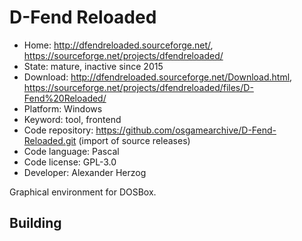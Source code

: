 # D-Fend Reloaded

- Home: http://dfendreloaded.sourceforge.net/, https://sourceforge.net/projects/dfendreloaded/
- State: mature, inactive since 2015
- Download: http://dfendreloaded.sourceforge.net/Download.html, https://sourceforge.net/projects/dfendreloaded/files/D-Fend%20Reloaded/
- Platform: Windows
- Keyword: tool, frontend
- Code repository: https://github.com/osgamearchive/D-Fend-Reloaded.git (import of source releases)
- Code language: Pascal
- Code license: GPL-3.0
- Developer: Alexander Herzog

Graphical environment for DOSBox.

## Building
